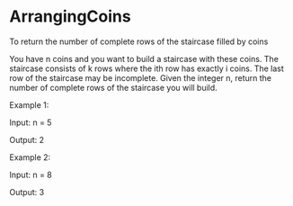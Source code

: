# ArrangingCoins
To return the number of complete rows of the staircase filled by coins

You have n coins and you want to build a staircase with these coins. The staircase consists of k rows where the ith row has exactly i coins. The last row of the staircase may be incomplete.
Given the integer n, return the number of complete rows of the staircase you will build.

Example 1:

Input: n = 5

Output: 2




Example 2:

Input: n = 8

Output: 3

